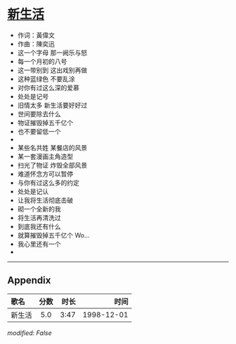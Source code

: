 # [新生活](https://music.163.com/song?id=67705)

* 作词：黃偉文
* 作曲：陳奕迅
* 这一个字母  那一阙乐与怒
* 每一个月初的八号
* 这一带别到  这出戏别再做
* 这种蓝绿色  不要乱涂
* 对你有过这么深的爱慕
* 处处是记号
* 旧情太多  新生活要好好过
* 世间要除去什么
* 物证摧毁掉五千亿个
* 也不要留低一个
* 
* 某些名共姓  某餐店的风景
* 某一套漫画主角造型
* 扫光了物证  炸毁全部风景
* 难道怀念方可以暂停
* 与你有过这么多的约定
* 处处是记认
* 让我将生活彻底击破
* 砌一个全新的我
* 将生活再清洗过
* 到底我还有什么
* 就算摧毁掉五千亿个 Wo...
* 我心里还有一个
* 


---

## Appendix

|歌名|分数|时长|时间|
|:---|:---:|---:|---:|
|新生活|5.0|3:47|1998-12-01

*modified: False*